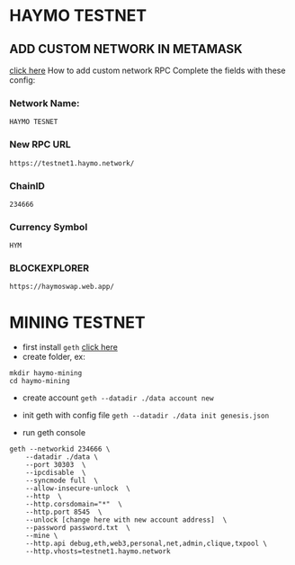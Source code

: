 # HAYMO TESTNET
## ADD CUSTOM NETWORK IN METAMASK
[click here](https://metamask.zendesk.com/hc/en-us/articles/360043227612-How-to-add-a-custom-network-RPC) How to add custom network RPC
Complete the fields with these config: 
### Network Name:
```HAYMO TESNET```

### New RPC URL
```https://testnet1.haymo.network/```

### ChainID
```234666```

### Currency Symbol
```HYM```

### BLOCKEXPLORER
```https://haymoswap.web.app/```



# MINING TESTNET
- first install ```geth``` [click here](https://geth.ethereum.org/docs/install-and-build/installing-geth)
- create folder, ex:
```
mkdir haymo-mining
cd haymo-mining
```
- create account
```geth --datadir ./data account new```

- init geth with config file 
```geth --datadir ./data init genesis.json```
- run geth console 
```
geth --networkid 234666 \
    --datadir ./data \
    --port 30303  \
    --ipcdisable  \
    --syncmode full  \
    --allow-insecure-unlock  \
    --http  \
    --http.corsdomain="*"  \
    --http.port 8545  \
    --unlock [change here with new account address]  \
    --password password.txt  \
    --mine \
    --http.api debug,eth,web3,personal,net,admin,clique,txpool \
    --http.vhosts=testnet1.haymo.network
```